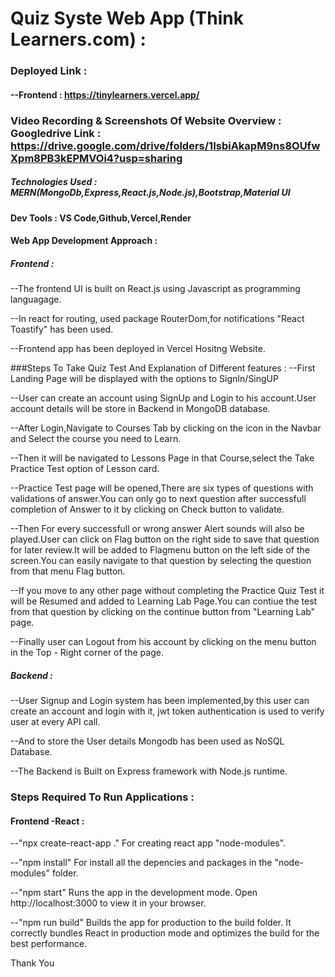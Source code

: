 # Quiz Syste Web App (Think Learners.com) :

### Deployed Link :

#### --Frontend : https://tinylearners.vercel.app/

### Video Recording & Screenshots Of Website Overview : Googledrive Link : https://drive.google.com/drive/folders/1IsbiAkapM9ns8OUfwXpm8PB3kEPMVOi4?usp=sharing

##### Technologies Used : MERN(MongoDb,Express,React.js,Node.js),Bootstrap,Material UI

#### Dev Tools : VS Code,Github,Vercel,Render

#### Web App Development Approach :

##### Frontend :
--The frontend UI is built on React.js using Javascript as programming languagage.

--In react for routing, used package RouterDom,for notifications "React Toastify" has been used.

--Frontend app has been deployed in Vercel Hositng Website.

###Steps To Take Quiz Test And Explanation of Different features :
--First Landing Page will be displayed with the options to SignIn/SingUP

--User can create an account using SignUp and Login to his account.User account details will be store in Backend in MongoDB database.

--After Login,Navigate to Courses Tab by clicking on the icon in the Navbar and Select the course you need to Learn.

--Then it will be navigated to Lessons Page in that Course,select the Take Practice Test option of Lesson card.

--Practice Test page will be opened,There are six types of questions with validations of answer.You can only go to next question after successfull completion of Answer to it by clicking
  on Check button to validate.

--Then For every successfull or wrong answer Alert sounds will also be played.User can click on Flag button on the right side to save that question for later review.It will be added to 
  Flagmenu button on the left side of the screen.You can easily navigate to that question by selecting the question from that menu Flag button.

--If you move to any other page without completing the Practice Quiz Test it will be Resumed and added to Learning Lab Page.You can contiue the test from that question by clicking on the continue 
   button from "Learning Lab" page.

--Finally user can Logout from his account by clicking on the menu button in the Top - Right corner of the page.

##### Backend :
--User Signup and Login system has been implemented,by this user can create an account and login with it, jwt token authentication is used to verify user at every API call.

--And to store the User details Mongodb has been used as NoSQL Database.

--The Backend is Built on Express framework with Node.js runtime.

### Steps Required To Run Applications :

#### Frontend -React :

--"npx create-react-app ."
  For creating react app "node-modules".

--"npm install"
   For install all the depencies and packages in the "node-modules" folder.

--"npm start"
   Runs the app in the development mode.
   Open http://localhost:3000 to view it in your browser.

--"npm run build"
   Builds the app for production to the build folder. 
   It correctly bundles React in production mode and optimizes the build for the best performance.

Thank You 
